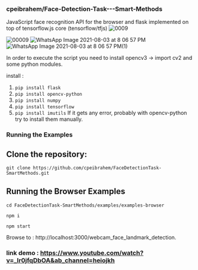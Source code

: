 ### cpeibrahem/Face-Detection-Task---Smart-Methods

JavaScript face recognition API for the browser and flask implemented on top of tensorflow.js core (tensorflow/tfjs)
![0009](https://user-images.githubusercontent.com/46464413/127997398-c220a42d-eeae-4304-8a6a-786f9d04ea2b.PNG) 

![00009](https://user-images.githubusercontent.com/46464413/127997416-fdda80b8-3463-48ce-b1b3-4e9059e307e4.PNG)
![WhatsApp Image 2021-08-03 at 8 06 57 PM](https://user-images.githubusercontent.com/46464413/128057193-81156421-9a80-42db-9c76-049d8e86731e.jpeg)
![WhatsApp Image 2021-08-03 at 8 06 57 PM(1)](https://user-images.githubusercontent.com/46464413/128057183-984a88aa-315a-4512-a451-20f2c445aa31.jpeg)


In order to execute the script you need to install opencv3 -> import cv2 and some python modules.

install :
1. ` pip install flask `
2. `pip install opencv-python`
3. `pip install numpy`
4. `pip install tensorflow`
5. `pip install imutils`
If it gets any error, probably with opencv-python try to install them manually.

### Running the Examples
## Clone the repository:

`git clone https://github.com/cpeibrahem/FaceDetectionTask-SmartMethods.git`

## Running the Browser Examples
`cd FaceDetectionTask-SmartMethods/examples/examples-browser`

`npm i`

`npm start`

Browse to : http://localhost:3000/webcam_face_landmark_detection.

### link demo : https://www.youtube.com/watch?v=_lr0jfqDbOA&ab_channel=heiojkh
